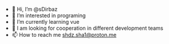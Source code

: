 - 👋 Hi, I’m @sDirbaz
- 👀 I’m interested in programing
- 🌱 I’m currently learning vue
- 💞️ I am looking for cooperation in different development teams
- 📫 How to reach me shdz.sha1@proton.me

<!---
sDirbaz/sDirbaz is a ✨ special ✨ repository because its `README.md` (this file) appears on your GitHub profile.
You can click the Preview link to take a look at your changes.
--->
